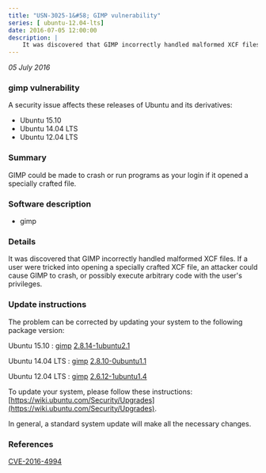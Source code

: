 ```yaml
---
title: "USN-3025-1&#58; GIMP vulnerability"
series: [ ubuntu-12.04-lts]
date: 2016-07-05 12:00:00
description: |
    It was discovered that GIMP incorrectly handled malformed XCF files. If a user were tricked into opening a specially crafted XCF file, an attacker could cause GIMP to crash, or possibly execute arbitrary code with the user&#39;s privileges. 
--- 
```

 
 

*05 July 2016*

### gimp vulnerability

A security issue affects these releases of Ubuntu and its derivatives:

* Ubuntu 15.10
* Ubuntu 14.04 LTS
* Ubuntu 12.04 LTS

### Summary

GIMP could be made to crash or run programs as your login if it opened a specially crafted file.

### Software description

* gimp 

### Details

It was discovered that GIMP incorrectly handled malformed XCF files. If a user were tricked into opening a specially crafted XCF file, an attacker could cause GIMP to crash, or possibly execute arbitrary code with the user&#39;s privileges. 

### Update instructions

The problem can be corrected by updating your system to the following package version:

Ubuntu 15.10
 : [gimp](https://launchpad.net/ubuntu/+source/gimp) <span> [2.8.14-1ubuntu2.1](https://launchpad.net/ubuntu/+source/gimp/2.8.14-1ubuntu2.1) </span> 

Ubuntu 14.04 LTS
 : [gimp](https://launchpad.net/ubuntu/+source/gimp) <span> [2.8.10-0ubuntu1.1](https://launchpad.net/ubuntu/+source/gimp/2.8.10-0ubuntu1.1) </span> 

Ubuntu 12.04 LTS
 : [gimp](https://launchpad.net/ubuntu/+source/gimp) <span> [2.6.12-1ubuntu1.4](https://launchpad.net/ubuntu/+source/gimp/2.6.12-1ubuntu1.4) </span> 

To update your system, please follow these instructions: [https://wiki.ubuntu.com/Security/Upgrades](https://wiki.ubuntu.com/Security/Upgrades).

In general, a standard system update will make all the necessary changes. 

### References

 
 [CVE-2016-4994](http://people.ubuntu.com/~ubuntu-security/cve/CVE-2016-4994)
 


